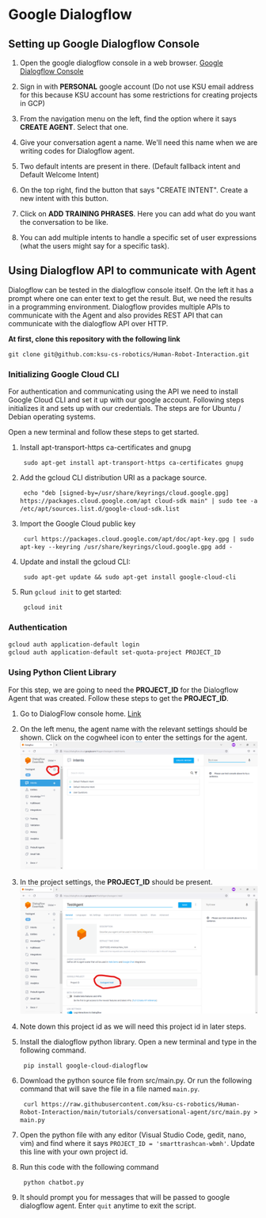 # Google Dialogflow

## Setting up Google Dialogflow Console

1. Open the google dialogflow console in a web browser. [Google Dialogflow Console](https://dialogflow.cloud.google.com/)

2. Sign in with __PERSONAL__ google account (Do not use KSU email address for this because KSU account has some restrictions for creating projects in GCP)

3. From the navigation menu on the left, find the option where it says __CREATE AGENT__. Select that one.

4. Give your conversation agent a name. We'll need this name when we are writing codes for Dialogflow agent.

5. Two default intents are present in there. (Default fallback intent and Default Welcome Intent)

6. On the top right, find the button that says "CREATE INTENT". Create a new intent with this button.

7. Click on __ADD TRAINING PHRASES__. Here you can add what do you want the conversation to be like.

8. You can add multiple intents to handle a specific set of user expressions (what the users might say for a specific task). 

## Using Dialogflow API to communicate with Agent

Dialogflow can be tested in the dialogflow console itself. On the left it has a prompt where one can enter text to get the result. But, we need the results in a programming environment. Dialogflow provides multiple APIs to communicate with the Agent and also provides REST API that can communicate with the dialogflow API over HTTP. 

__At first, clone this repository with the following link__

    git clone git@github.com:ksu-cs-robotics/Human-Robot-Interaction.git


### Initializing Google Cloud CLI

For authentication and communicating using the API we need to install Google Cloud CLI and set it up with our google account. Following steps initializes it and sets up with our credentials. The steps are for Ubuntu / Debian operating systems. 

Open a new terminal and follow these steps to get started.

1. Install apt-transport-https ca-certificates and gnupg


        sudo apt-get install apt-transport-https ca-certificates gnupg

2. Add the gcloud CLI distribution URI as a package source.

        echo "deb [signed-by=/usr/share/keyrings/cloud.google.gpg] https://packages.cloud.google.com/apt cloud-sdk main" | sudo tee -a /etc/apt/sources.list.d/google-cloud-sdk.list

3. Import the Google Cloud public key
        
        curl https://packages.cloud.google.com/apt/doc/apt-key.gpg | sudo apt-key --keyring /usr/share/keyrings/cloud.google.gpg add -

4. Update and install the gcloud CLI: 

        sudo apt-get update && sudo apt-get install google-cloud-cli

5. Run `gcloud init` to get started:

        gcloud init

### Authentication

    gcloud auth application-default login
    gcloud auth application-default set-quota-project PROJECT_ID
    
### Using Python Client Library

For this step, we are going to need the __PROJECT_ID__ for the Dialogflow Agent that was created. Follow these steps to get the __PROJECT_ID__.

1. Go to DialogFlow console home. [Link](https://dialogflow.cloud.google.com/)

2. On the left menu, the agent name with the relevant settings should be shown. Click on the cogwheel icon to enter the settings for the agent.
![Agent Settings](resources/Instructions_Settings.png)
3. In the project settings, the __PROJECT_ID__ should be present.
![Agent Settings](resources/Instructions_ProjectID.png)

4. Note down this project id as we will need this project id in later steps.

5. Install the dialogflow python library. Open a new terminal and type in the following command.

        pip install google-cloud-dialogflow

6. Download the python source file from src/main.py. Or run the following command that will save the file in a file named `main.py`.

        curl https://raw.githubusercontent.com/ksu-cs-robotics/Human-Robot-Interaction/main/tutorials/conversational-agent/src/main.py > main.py

7. Open the python file with any editor (Visual Studio Code, gedit, nano, vim) and find where it says `PROJECT_ID = 'smarttrashcan-wbmh'`. Update this line with your own project id.

8. Run this code with the following command 

        python chatbot.py

9. It should prompt you for messages that will be passed to google dialogflow agent. Enter `quit` anytime to exit the script.



    
